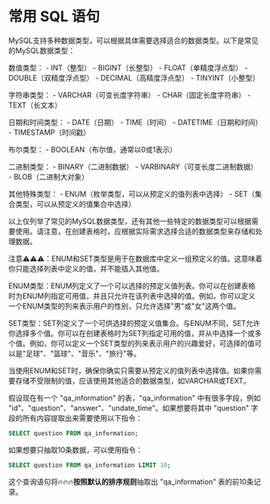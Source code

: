 # 常用 SQL 语句


MySQL支持多种数据类型，可以根据具体需要选择适合的数据类型。以下是常见的MySQL数据类型：<br>

数值类型： - INT（整型） - BIGINT（长整型） - FLOAT（单精度浮点型） - DOUBLE（双精度浮点型） - DECIMAL（高精度浮点型） - TINYINT（小整型）<br>

字符串类型： - VARCHAR（可变长度字符串） - CHAR（固定长度字符串） - TEXT（长文本）<br>

日期和时间类型： - DATE（日期） - TIME（时间） - DATETIME（日期和时间） - TIMESTAMP（时间戳）<br>

布尔类型： - BOOLEAN（布尔值，通常以0或1表示）<br>

二进制类型： - BINARY（二进制数据） - VARBINARY（可变长度二进制数据） - BLOB（二进制大对象）<br>

其他特殊类型： - ENUM（枚举类型，可以从预定义的值列表中选择） - SET（集合类型，可以从预定义的值集合中选择）<br>

以上仅列举了常见的MySQL数据类型，还有其他一些特定的数据类型可以根据需要使用。请注意，在创建表格时，应根据实际需求选择合适的数据类型来存储和处理数据。<br>

注意⚠️⚠️⚠️：ENUM和SET类型是用于在数据库中定义一组预定义的值。这意味着你只能选择列表中定义的值，并不能插入其他值。<br>

ENUM类型：ENUM列定义了一个可以选择的预定义值列表。你可以在创建表格时为ENUM列指定可用值，并且只允许在该列表中选择的值。例如，你可以定义一个ENUM类型的列来表示用户的性别，只允许选择"男"或"女"这两个值。<br>

SET类型：SET列定义了一个可供选择的预定义值集合。与ENUM不同，SET允许你选择多个值。你可以在创建表格时为SET列指定可用的值，并从中选择一个或多个值。例如，你可以定义一个SET类型的列来表示用户的兴趣爱好，可选择的值可以是"足球"、"篮球"、"音乐"、"旅行"等。<br>

当使用ENUM和SET时，确保你确实只需要从预定义的值列表中选择值。如果你需要存储不受限制的值，应该使用其他适合的数据类型，如VARCHAR或TEXT。<br>










假设现在有一个 "qa_information" 的表，"qa_information" 中有很多字段，例如 "id"、"question"、"answer"、"undate_time"。如果想要将其中 "question" 字段的所有内容提取出来需要使用以下指令：<br>
```sql
SELECT question FROM qa_information;
```
如果想要只抽取10条数据，可以使用指令：<br>
```sql
SELECT question FROM qa_information LIMIT 10;
```
这个查询语句将🔥🔥🔥**按照默认的排序规则**抽取出 "qa_information" 表的前10条记录。<br>